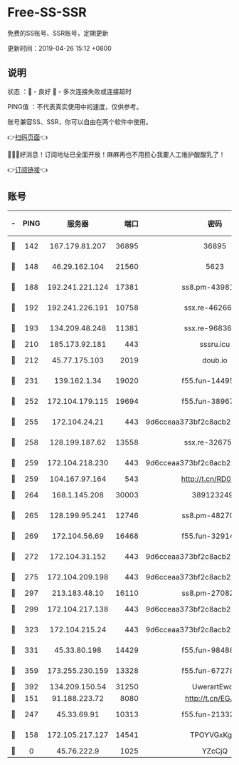 # Free-SS-SSR

免费的SS账号、SSR账号，定期更新

更新时间：2019-04-26 15:12 +0800

## 说明

状态     ：🙂 - 良好 🙁 - 多次连接失败或连接超时

PING值   ：不代表真实使用中的速度，仅供参考。

账号兼容SS、SSR，你可以自由在两个软件中使用。

👉[扫码页面](https://liesauer.github.io/Free-SS-SSR/)👈

🎉🎉🎉好消息！订阅地址已全面开放！麻麻再也不用担心我要人工维护酸酸乳了！

👉[订阅链接](https://www.liesauer.net/yogurt/subscribe?ACCESS_TOKEN=DAYxR3mMaZAsaqUb)👈

## 账号

|-|PING|服务器|端口|密码|加密方式|区域|
|:----:|:----:|:-----:|-----:|:----:|:----:|:----:|
|🙂|142|167.179.81.207|36895|36895|aes-256-cfb|JP|
|🙂|148|46.29.162.104|21560|5623|aes-128-ctr|RU|
|🙂|188|192.241.221.124|17381|ss8.pm-43981426|aes-256-cfb|US|
|🙂|192|192.241.226.191|10758|ssx.re-46266917|aes-256-cfb|US|
|🙂|193|134.209.48.248|11381|ssx.re-96836454|aes-256-cfb|US|
|🙂|210|185.173.92.181|443|sssru.icu|rc4-md5|RU|
|🙂|212|45.77.175.103|2019|doub.io|aes-128-ctr|SG|
|🙂|231|139.162.1.34|19020|f55.fun-14495411|aes-256-cfb|SG|
|🙂|252|172.104.179.115|19694|f55.fun-38967264|aes-256-cfb|SG|
|🙂|255|172.104.24.21|443|9d6cceaa373bf2c8acb22e60b6a58be6|aes-256-cfb|US|
|🙂|258|128.199.187.62|13558|ssx.re-32675545|aes-256-cfb|SG|
|🙂|259|172.104.218.230|443|9d6cceaa373bf2c8acb22e60b6a58be6|aes-256-cfb|US|
|🙂|259|104.167.97.164|543|http://t.cn/RD0D7sx|rc4-md5|CA|
|🙂|264|168.1.145.208|30003|3891232494|aes-256-cfb|AU|
|🙂|265|128.199.95.241|12746|ss8.pm-48270505|aes-256-cfb|SG|
|🙂|269|172.104.56.69|16468|f55.fun-32914277|aes-256-cfb|SG|
|🙂|272|172.104.31.152|443|9d6cceaa373bf2c8acb22e60b6a58be6|aes-256-cfb|US|
|🙂|275|172.104.209.198|443|9d6cceaa373bf2c8acb22e60b6a58be6|aes-256-cfb|US|
|🙂|297|213.183.48.10|16110|ss8.pm-27082540|rc4-md5|RU|
|🙂|299|172.104.217.138|443|9d6cceaa373bf2c8acb22e60b6a58be6|aes-256-cfb|US|
|🙂|323|172.104.215.24|443|9d6cceaa373bf2c8acb22e60b6a58be6|aes-256-cfb|US|
|🙂|331|45.33.80.198|14429|f55.fun-98488000|aes-256-cfb|US|
|🙂|359|173.255.230.159|13328|f55.fun-67278119|aes-256-cfb|US|
|🙂|392|134.209.150.54|31250|UwerartEwqe|chacha20|IN|
|🙂|151|91.188.223.72|8080|http://t.cn/EGJIyrl|rc4-md5|RU|
|🙂|247|45.33.69.91|10313|f55.fun-21332976|aes-256-cfb|US|
|🙁|158|172.105.217.127|14541|TPOYVGxKglpi|aes-256-cfb|JP|
|🙁|0|45.76.222.9|1025|YZcCjQ|rc4-md5|JP|
